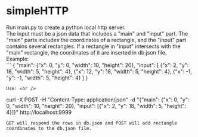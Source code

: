 # simpleHTTP

Run main.py to create a python local http server.<br />
The input must be a json data that includes a "main" and "input" part. The "main" parts includes the coordinates of a rectangle, and the "input" part contains several rectangles. If a rectangle in "input" intersects with the "main" rectangle, the coordinates of it are inserted in db.json file.<br />
Example:<br />```
{
"main": {"x": 0, "y": 0, "width": 10, "height": 20},
"input": [
{"x": 2, "y": 18, "width": 5, "height": 4},
{"x": 12, "y": 18, "width": 5, "height": 4},
{"x": -1, "y": -1, "width": 5, "height": 4}
]
}
```<br />
Use: <br />
```
curl -X POST -H "Content-Type: application/json" -d "{\"main\": {\"x\": 0, \"y\": 0, \"width\": 10, \"height\": 20}, \"input\": [{\"x\": 2, \"y\": 18, \"width\": 5, \"height\": 4}]}" http://localhost:9999
``` <br />
GET will respond the rows in db.json and POST will add rectangle coordinates to the db.json file.
